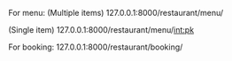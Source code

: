 For menu:
(Multiple items)
127.0.0.1:8000/restaurant/menu/

(Single item)
127.0.0.1:8000/restaurant/menu/<int:pk>


For booking:
127.0.0.1:8000/restaurant/booking/